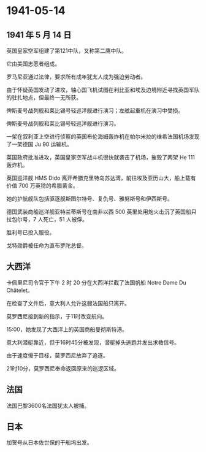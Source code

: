 # 1941-05-14

## 1941 年 5 月 14 日

英国皇家空军组建了第121中队，又称第二鹰中队。

它由美国志愿者组成。

罗马尼亚通过法律，要求所有成年犹太人成为强迫劳动者。

由于怀疑英国发动了进攻，轴心国飞机试图在利比亚和埃及边境附近寻找英国军队的驻扎地点，但最终一无所获。

俾斯麦号战列舰和莱比锡号轻巡洋舰进行演习；左舷起重机在演习中受损。

俾斯麦号战列舰和莱比锡号轻巡洋舰进行演习。

一架在叙利亚上空进行侦察的英国布伦海姆轰炸机在帕尔米拉的维希法国机场发现了一架德国
Ju 90 运输机。

英国政府批准进攻，英国皇家空军战斗机很快就袭击了机场，摧毁了两架 He 111
轰炸机。

英国巡洋舰 HMS Dido
离开希腊克里特岛苏达湾，前往埃及亚历山大，船上载有价值 700
万英镑的希腊黄金。

她的护航舰队包括驱逐舰斯图尔特号、复仇号、雅努斯号和伊西斯号。

德国武装商船巡洋舰亚特兰蒂斯号在南非以西 500
英里处用炮火击沉了英国船只拉包尔号，7 人死亡，51 人被俘。

胜利号已投入服役。

戈特勋爵被任命为直布罗陀总督。

## 大西洋

卡佩里尼司令官于下午 2 时 20 分在大西洋拦截了法国帆船 Notre Dame Du
Châtelet。

在检查了文件后，意大利人允许这艘法国船只离开。

莫罗西尼接到新的指示，于11时改变航向。

15:00，她发现了大西洋上的英国商船曼彻斯特港。

意大利潜艇靠近，但于16时45分被发现，潜艇掉头逃跑并发出求救信号。

由于速度慢于目标，莫罗西尼放弃了追逐。

21时10分，莫罗西尼奉命返回原来的巡逻区域。

## 法国

法国巴黎3600名法国犹太人被捕。

## 日本

加贺号从日本佐世保的干船坞出发。

